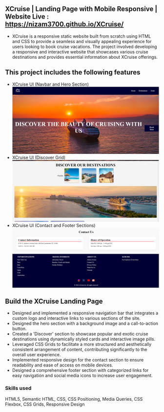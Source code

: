 ## XCruise | Landing Page with Mobile Responsive | Website Live : https://nizam3700.github.io/XCruise/

- XCruise is a responsive static website built from scratch using HTML and CSS to provide a seamless and visually appealing experience for users looking to book cruise vacations. The project involved developing a responsive and interactive website that showcases various cruise destinations and provides essential information about XCruise offerings.


## This project includes the following features
* XCruise UI (Navbar and Hero Section)
![alt text](image.png)
* XCruise UI (Discover Grid)
![alt text](image-1.png)
* XCruise UI (Contact and Footer Sections)
  ![alt text](image-2.png)


## Build the XCruise Landing Page

* Designed and implemented a responsive navigation bar that integrates a custom logo and interactive links to various sections of the site.
* Designed the hero section with a background image and a call-to-action button.
* Created a 'Discover' section to showcase popular and exotic cruise destinations using dynamically styled cards and interactive image pills. 
* Leveraged CSS Grids to facilitate a more structured and aesthetically consistent arrangement of content, contributing significantly to the overall user experience.
* Implemented responsive design for the contact section to ensure readability and ease of access on mobile devices.
* Designed a comprehensive footer section with categorized links for easy navigation and social media icons to increase user engagement.


### Skills used
HTML5, Semantic HTML, CSS, CSS Positioning, Media Queries, CSS Flexbox, CSS Grids, Responsive Design



